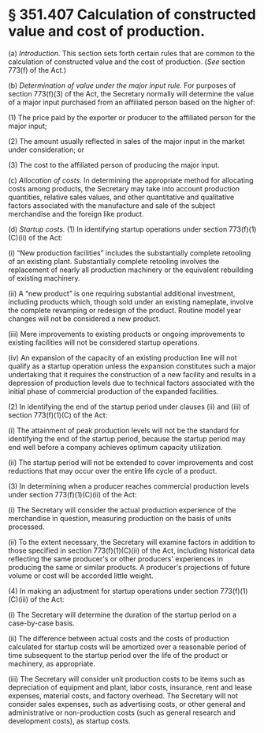 # § 351.407   Calculation of constructed value and cost of production.

(a) *Introduction.* This section sets forth certain rules that are common to the calculation of constructed value and the cost of production. (*See* section 773(f) of the Act.)


(b) *Determination of value under the major input rule.* For purposes of section 773(f)(3) of the Act, the Secretary normally will determine the value of a major input purchased from an affiliated person based on the higher of:


(1) The price paid by the exporter or producer to the affiliated person for the major input;


(2) The amount usually reflected in sales of the major input in the market under consideration; or


(3) The cost to the affiliated person of producing the major input.


(c) *Allocation of costs.* In determining the appropriate method for allocating costs among products, the Secretary may take into account production quantities, relative sales values, and other quantitative and qualitative factors associated with the manufacture and sale of the subject merchandise and the foreign like product.


(d) *Startup costs.* (1) In identifying startup operations under section 773(f)(1)(C)(ii) of the Act:


(i) “New production facilities” includes the substantially complete retooling of an existing plant. Substantially complete retooling involves the replacement of nearly all production machinery or the equivalent rebuilding of existing machinery.


(ii) A “new product” is one requiring substantial additional investment, including products which, though sold under an existing nameplate, involve the complete revamping or redesign of the product. Routine model year changes will not be considered a new product.


(iii) Mere improvements to existing products or ongoing improvements to existing facilities will not be considered startup operations.


(iv) An expansion of the capacity of an existing production line will not qualify as a startup operation unless the expansion constitutes such a major undertaking that it requires the construction of a new facility and results in a depression of production levels due to technical factors associated with the initial phase of commercial production of the expanded facilities.


(2) In identifying the end of the startup period under clauses (ii) and (iii) of section 773(f)(1)(C) of the Act:


(i) The attainment of peak production levels will not be the standard for identifying the end of the startup period, because the startup period may end well before a company achieves optimum capacity utilization.


(ii) The startup period will not be extended to cover improvements and cost reductions that may occur over the entire life cycle of a product.


(3) In determining when a producer reaches commercial production levels under section 773(f)(1)(C)(ii) of the Act:


(i) The Secretary will consider the actual production experience of the merchandise in question, measuring production on the basis of units processed.


(ii) To the extent necessary, the Secretary will examine factors in addition to those specified in section 773(f)(1)(C)(ii) of the Act, including historical data reflecting the same producer's or other producers' experiences in producing the same or similar products. A producer's projections of future volume or cost will be accorded little weight.


(4) In making an adjustment for startup operations under section 773(f)(1)(C)(iii) of the Act:


(i) The Secretary will determine the duration of the startup period on a case-by-case basis.


(ii) The difference between actual costs and the costs of production calculated for startup costs will be amortized over a reasonable period of time subsequent to the startup period over the life of the product or machinery, as appropriate.


(iii) The Secretary will consider unit production costs to be items such as depreciation of equipment and plant, labor costs, insurance, rent and lease expenses, material costs, and factory overhead. The Secretary will not consider sales expenses, such as advertising costs, or other general and administrative or non-production costs (such as general research and development costs), as startup costs.




